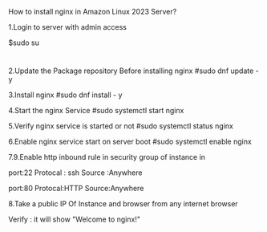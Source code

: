 How to install nginx in Amazon Linux 2023 Server?

1.Login to server with admin access

$sudo su

#

2.Update the Package repository Before installing nginx
#sudo dnf update -y 

3.Install nginx 
#sudo dnf install - y

4.Start the nginx Service 
#sudo systemctl start nginx

5.Verify nginx service is started or not
#sudo systemctl status nginx

6.Enable nginx service start on server boot
#sudo systemctl enable nginx 

7.9.Enable http inbound rule in security group of instance in

port:22
Protocal : ssh
Source :Anywhere

port:80
Protocal:HTTP
Source:Anywhere

8.Take a public IP Of Instance and browser from any internet browser

Verify : it will show "Welcome to nginx!"
